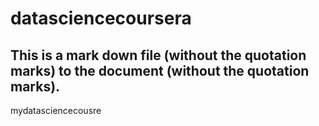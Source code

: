 # datasciencecoursera
## This is a mark down file (without the quotation marks) to the document (without the quotation marks).
mydatasciencecousre
